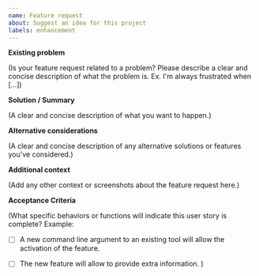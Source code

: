 ```yaml
---
name: Feature request
about: Suggest an idea for this project 
labels: enhancement
---
```

**Existing problem**

(Is your feature request related to a problem? Please describe a clear and concise description of what the problem is. Ex. I'm always frustrated when [...])

**Solution / Summary**

(A clear and concise description of what you want to happen.)

**Alternative considerations**

(A clear and concise description of any alternative solutions or features you've considered.)

**Additional context**

(Add any other context or screenshots about the feature request here.)

**Acceptance Criteria**

(What specific behaviors or functions will indicate this user story is complete? Example:
- [ ] A new command line argument to an existing tool will allow the activation of the feature.
- [ ] The new feature will allow to provide extra information.
)

